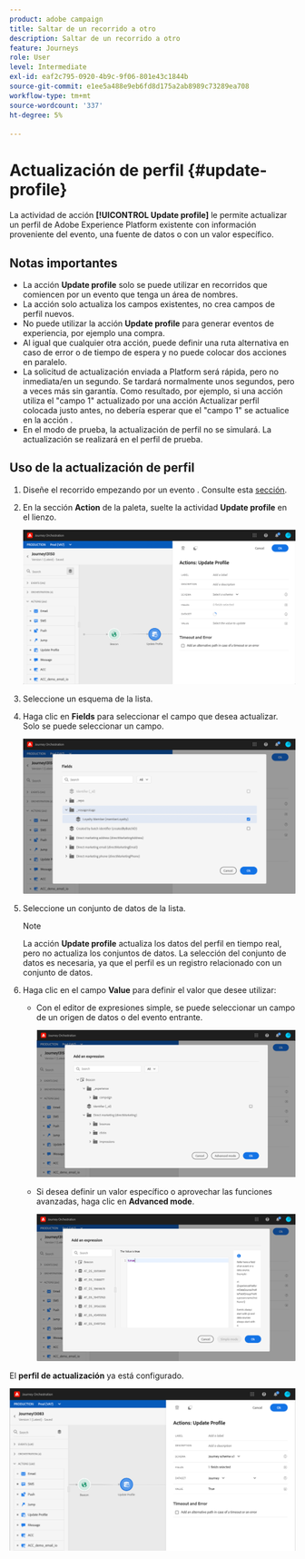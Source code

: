 ```yaml
---
product: adobe campaign
title: Saltar de un recorrido a otro
description: Saltar de un recorrido a otro
feature: Journeys
role: User
level: Intermediate
exl-id: eaf2c795-0920-4b9c-9f06-801e43c1844b
source-git-commit: e1ee5a488e9eb6fd8d175a2ab8989c73289ea708
workflow-type: tm+mt
source-wordcount: '337'
ht-degree: 5%

---
```


# Actualización de perfil {#update-profile}

La actividad de acción **[!UICONTROL Update profile]** le permite actualizar un perfil de Adobe Experience Platform existente con información proveniente del evento, una fuente de datos o con un valor específico.

## Notas importantes

* La acción **Update profile** solo se puede utilizar en recorridos que comiencen por un evento que tenga un área de nombres.
* La acción solo actualiza los campos existentes, no crea campos de perfil nuevos.
* No puede utilizar la acción **Update profile** para generar eventos de experiencia, por ejemplo una compra.
* Al igual que cualquier otra acción, puede definir una ruta alternativa en caso de error o de tiempo de espera y no puede colocar dos acciones en paralelo.
* La solicitud de actualización enviada a Platform será rápida, pero no inmediata/en un segundo. Se tardará normalmente unos segundos, pero a veces más sin garantía. Como resultado, por ejemplo, si una acción utiliza el &quot;campo 1&quot; actualizado por una acción Actualizar perfil colocada justo antes, no debería esperar que el &quot;campo 1&quot; se actualice en la acción .
* En el modo de prueba, la actualización de perfil no se simulará. La actualización se realizará en el perfil de prueba.

## Uso de la actualización de perfil

1. Diseñe el recorrido empezando por un evento . Consulte esta [sección](../building-journeys/journey.md).

1. En la sección **Action** de la paleta, suelte la actividad **Update profile** en el lienzo.

   ![](../assets/profileupdate0.png)

1. Seleccione un esquema de la lista.

1. Haga clic en **Fields** para seleccionar el campo que desea actualizar. Solo se puede seleccionar un campo.

   ![](../assets/profileupdate2.png)

1. Seleccione un conjunto de datos de la lista.

   >[!NOTE]
   >
   >La acción **Update profile** actualiza los datos del perfil en tiempo real, pero no actualiza los conjuntos de datos. La selección del conjunto de datos es necesaria, ya que el perfil es un registro relacionado con un conjunto de datos.

1. Haga clic en el campo **Value** para definir el valor que desee utilizar:

   * Con el editor de expresiones simple, se puede seleccionar un campo de un origen de datos o del evento entrante.

      ![](../assets/profileupdate4.png)

   * Si desea definir un valor específico o aprovechar las funciones avanzadas, haga clic en **Advanced mode**.

      ![](../assets/profileupdate3.png)

El **perfil de actualización** ya está configurado.

![](../assets/profileupdate1.png)
